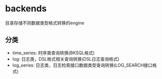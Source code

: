 # backends

目录存储不同数据类型格式转换的engine

## 分类

- time_series: 时序类查询转换(BKSQL格式)
- log:   日志类，DSL格式相关查询转换(DSL日志查询格式)
- log_series:  日志类，日志检索接口数据类型查询转换(LOG_SEARCH接口格式)

